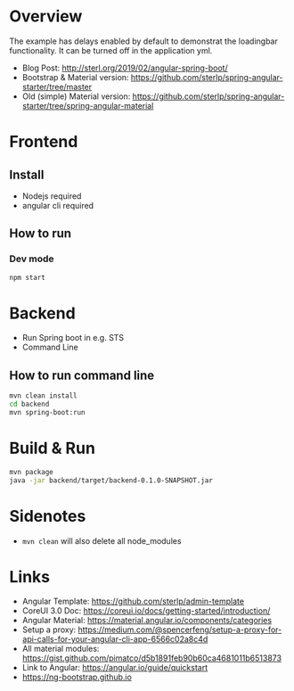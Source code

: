 # Overview

The example has delays enabled by default to demonstrat the loadingbar functionality. It can be turned off in the application yml.

- Blog Post: http://sterl.org/2019/02/angular-spring-boot/
- Bootstrap & Material version: https://github.com/sterlp/spring-angular-starter/tree/master
- Old (simple) Material version: https://github.com/sterlp/spring-angular-starter/tree/spring-angular-material

# Frontend
## Install
- Nodejs required
- angular cli required

## How to run
### Dev mode
```bash
npm start
```

# Backend
- Run Spring boot in e.g. STS
- Command Line

## How to run command line
```bash
mvn clean install
cd backend
mvn spring-boot:run
```

# Build & Run
```bash
mvn package
java -jar backend/target/backend-0.1.0-SNAPSHOT.jar
```

# Sidenotes

- `mvn clean` will also delete all node_modules

# Links
- Angular Template: https://github.com/sterlp/admin-template
- CoreUI 3.0 Doc: https://coreui.io/docs/getting-started/introduction/
- Angular Material: https://material.angular.io/components/categories
- Setup a proxy: https://medium.com/@spencerfeng/setup-a-proxy-for-api-calls-for-your-angular-cli-app-6566c02a8c4d
- All material modules: https://gist.github.com/pimatco/d5b1891feb90b60ca4681011b6513873
- Link to Angular: https://angular.io/guide/quickstart
- https://ng-bootstrap.github.io